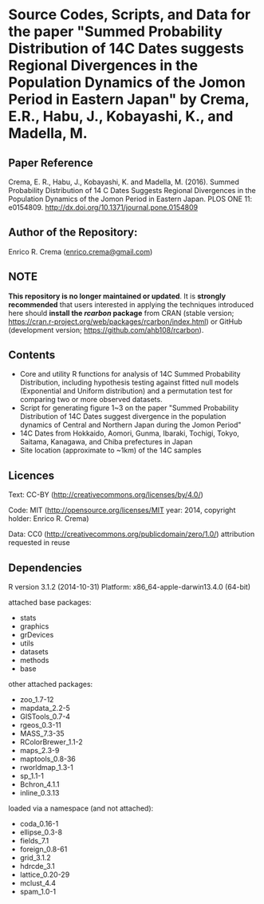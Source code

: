 # Source Codes, Scripts, and Data for the paper "Summed Probability Distribution of 14C Dates suggests Regional Divergences in the Population Dynamics of the Jomon Period in Eastern Japan" by Crema, E.R., Habu, J., Kobayashi, K., and Madella, M.

## Paper Reference 
Crema, E. R., Habu, J., Kobayashi, K. and Madella, M. (2016). Summed Probability Distribution of 14 C Dates Suggests Regional Divergences in the Population Dynamics of the Jomon Period in Eastern Japan. PLOS ONE 11: e0154809. http://dx.doi.org/10.1371/journal.pone.0154809

## Author of the Repository:
Enrico R. Crema (enrico.crema@gmail.com)

## NOTE
**This repository is no longer maintained or updated**. It is **strongly recommended** that users interested in applying the techniques introduced here should **install the _rcarbon_ package** from CRAN (stable version; https://cran.r-project.org/web/packages/rcarbon/index.html) or GitHub (development version; https://github.com/ahb108/rcarbon). 

## Contents
* Core and utility R functions for analysis of 14C Summed Probability Distribution, including hypothesis testing against fitted null models (Exponential and Uniform distribution) and a permutation test for comparing two or more observed datasets. 
* Script for generating figure 1~3 on the paper "Summed Probability Distribution of 14C Dates suggest divergence in the population dynamics of Central and Northern Japan during the Jomon Period"
* 14C Dates from Hokkaido, Aomori, Gunma, Ibaraki, Tochigi, Tokyo, Saitama, Kanagawa, and Chiba prefectures in Japan
* Site location (approximate to ~1km) of the 14C samples

## Licences
Text: CC-BY (http://creativecommons.org/licenses/by/4.0/)

Code: MIT (http://opensource.org/licenses/MIT year: 2014, copyright holder: Enrico R. Crema)

Data: CC0 (http://creativecommons.org/publicdomain/zero/1.0/) attribution requested in reuse


## Dependencies
R version 3.1.2 (2014-10-31)
Platform: x86_64-apple-darwin13.4.0 (64-bit)

attached base packages:
* stats
* graphics
* grDevices
* utils
* datasets
* methods
* base     

other attached packages:
* zoo_1.7-12
* mapdata_2.2-5
* GISTools_0.7-4
* rgeos_0.3-11
* MASS_7.3-35       
* RColorBrewer_1.1-2 
* maps_2.3-9
* maptools_0.8-36
* rworldmap_1.3-1
* sp_1.1-1
* Bchron_4.1.1
* inline_0.3.13     

loaded via a namespace (and not attached):
* coda_0.16-1
* ellipse_0.3-8
* fields_7.1
* foreign_0.8-61
* grid_3.1.2     
* hdrcde_3.1
* lattice_0.20-29
* mclust_4.4
* spam_1.0-1


